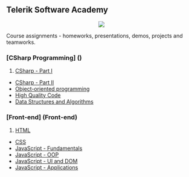 ## Telerik Software Academy

<p align="center"><a href="http://academy.telerik.com/"><img src="https://raw.githubusercontent.com/fast4y/TelerikAcademy/master/ta.png" /></a></p>

Course assignments - homeworks, presentations, demos, projects and teamworks.

### [CSharp Programming] ()
1. [CSharp - Part I]()
* [CSharp - Part II]()
* [Object-oriented programming]()
* [High Quality Code]()
* [Data Structures and Algorithms]()

### [Front-end] (Front-end)
1. [HTML]()
* [CSS]()
* [JavaScript - Fundamentals]()
* [JavaScript - OOP]()
* [JavaScript - UI and DOM]()
* [JavaScript - Applications]()

